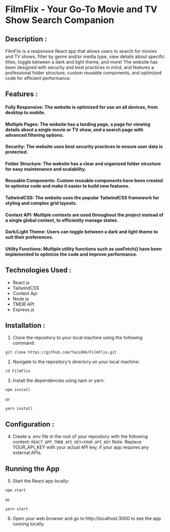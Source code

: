 # FilmFlix - Your Go-To Movie and TV Show Search Companion

## Description : 
FilmFlix is a responsive React app that allows users to search for movies and TV shows, filter by genre and/or media type, view details about specific titles, toggle between a dark and light theme, and more! The website has been designed with security and best practices in mind, and features a professional folder structure, custom reusable components, and optimized code for efficient performance.    
   
   
   
  ## Features : 
  #### Fully Responsive: The website is optimized for use on all devices, from desktop to mobile.
  ####  Multiple Pages: The website has a landing page, a page for viewing details about a single movie or TV show, and a search page with advanced filtering options.   
  ####  Security: The website uses best security practices to ensure user data is protected.  
  ####  Folder Structure: The website has a clear and organized folder structure for easy maintenance and scalability.  
  ####  Reusable Components: Custom reusable components have been created to optimize code and make it easier to build new features.  
  #### TailwindCSS: The website uses the popular TailwindCSS framework for styling and complex grid layouts.  
  ####  Context API: Multiple contexts are used throughout the project instead of a single global context, to efficiently manage states.  
  ####  Dark/Light Theme: Users can toggle between a dark and light theme to suit their preferences.  
  ####  Utility Functions: Multiple utility functions such as useFetch() have been implemented to optimize the code and improve performance.  
   
   
   
  ## Technologies Used :
  * React js
  * TailwindCSS
  * Context Api
  * Node js
  * TMDB API
  * Express js


  ## Installation :
  1. Clone the repository to your local machine using the following command:  
  ```  
  git clone https://github.com/Yazid04/FilmFlix.git
  ```  
  2. Navigate to the repository's directory on your local machine:
  ```  
  cd FilmFlix    
  ```  
  3. Install the dependencies using npm or yarn:   
  ```  
  npm install  
  ```  
   or  
   ```  
   yarn install  
   ```  

  ## Configuration : 
  4. Create a .env file in the root of your repository with the following content:
    ```
    REACT_APP_TMDB_API_KEY=YOUR_API_KEY
    ```
  Note: Replace YOUR_API_KEY with your actual API key, if your app requires any external APIs.
  
  ## Running the App
  5. Start the React app locally:
  ```
  npm start
  ```
  or 
  ```
  yarn start
  ```
  6. Open your web browser and go to http://localhost:3000 to see the app running locally.
